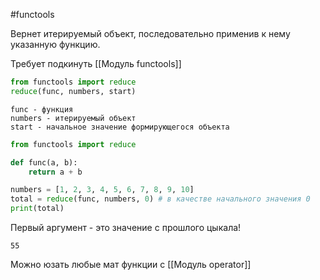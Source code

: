 #functools 

Вернет итерируемый объект, последовательно применив к нему указанную функцию.

Требует подкинуть [[Модуль funсtools]]
```python
from functools import reduce
reduce(func, numbers, start)
```
	func - функция 
	numbers - итерируемый объект
	start - начальное значение формирующегося объекта
```python
from functools import reduce

def func(a, b):
	return a + b

numbers = [1, 2, 3, 4, 5, 6, 7, 8, 9, 10]
total = reduce(func, numbers, 0) # в качестве начального значения 0
print(total)
```
Первый аргумент - это значение с прошлого цыкала! 
```
55
```

Можно юзать любые мат функции с [[Модуль operator]]